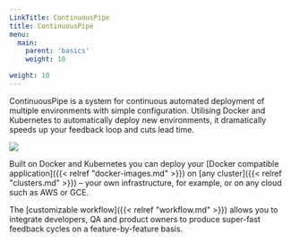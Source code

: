 ```yaml
---
LinkTitle: ContinuousPipe
title: ContinuousPipe
menu:
  main:
    parent: 'basics'
    weight: 10

weight: 10
---
```

ContinuousPipe is a system for continuous automated deployment of multiple environments with simple configuration. Utilising Docker and Kubernetes to automatically deploy new environments, it dramatically speeds up your feedback loop and cuts lead time.

![](/images/cp-overview.png)

Built on Docker and Kubernetes you can deploy your [Docker compatible application]({{< relref "docker-images.md" >}}) on [any cluster]({{< relref "clusters.md" >}}) – your own infrastructure, for example, or on any cloud such as AWS or GCE.

The [customizable workflow]({{< relref "workflow.md" >}}) allows you to integrate developers, QA and product owners to produce super-fast feedback cycles on a feature-by-feature basis.
